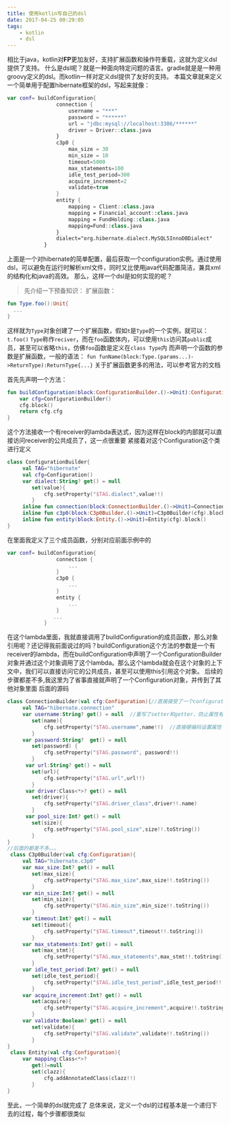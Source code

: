 ```yaml
---
title: 使用kotlin写自己的dsl
date: 2017-04-25 00:29:05
tags:
	- kotlin
	- dsl
---
```




相比于java，kotlin对**FP**更加友好，支持扩展函数和操作符重载，这就为定义dsl提供了支持。
什么是dsl呢？就是一种面向特定问题的语言。gradle就是是一种用groovy定义的dsl。而kotlin一样对定义dsl提供了友好的支持。
本篇文章就来定义一个简单用于配置hibernate框架的dsl，写起来就像：

```kotlin
var conf= buildConfiguration{
                connection {
                    username = "***"
                    password = "******"
                    url = "jdbc:mysql://localhost:3306/******"
                    driver = Driver::class.java
                }
                c3p0 {
                    max_size = 30
                    min_size = 10
                    timeout=5000
                    max_statements=100
                    idle_test_period=300
                    acquire_increment=2
                    validate=true
                }
                entity {
                    mapping = Client::class.java
                    mapping = Financial_account::class.java
                    mapping = FundHolding::class.java
                    mapping=Fund::class.java
                }
                dialect="org.hibernate.dialect.MySQL5InnoDBDialect"
            }
```

上面是一个对hibernate的简单配置，最后获取一个configuration实例。通过使用dsl，可以避免在运行时解析xml文件，同时又比使用java代码配置简洁，兼具xml的结构化和java的高效。
那么，这样一个dsl是如何实现的呢？

> 先介绍一下预备知识：
> 扩展函数：
```kotlin
fun Type.foo():Unit{
  ...
}
```
这样就为`Type`对象创建了一个扩展函数，假如`t`是`Type`的一个实例，就可以：
```t.foo()```
`Type`称作`reciver`，而在`foo`函数体内，可以使用`this`访问其`public`成员，甚至可以省略`this`，仿佛`foo`函数是定义在`class Type`内
而声明一个函数的参数是扩展函数，一般的语法：
`fun funName(block:Type.(params...)->ReturnType):ReturnType{...}`
关于扩展函数更多的用法，可以参考官方的文档

首先先声明一个方法：
```kotlin
fun buildConfiguration(block:ConfigurationBuilder.()->Unit):Configuration{
    var cfg=ConfigurationBuilder()
    cfg.block()
    return cfg.cfg
} 
```
这个方法接收一个有receiver的lambda表达式，因为这样在block的内部就可以直接访问receiver的公共成员了，这一点很重要
紧接着对这个Configuration这个类进行定义
```kotlin
class ConfigurationBuilder{
     val TAG="hibernate"
     val cfg=Configuration()
     var dialect:String? get() = null
        set(value){
            cfg.setProperty("$TAG.dialect",value!!)
        }
     inline fun connection(block:ConnectionBuilder.()->Unit)=ConnectionBuilder(cfg).block()
     inline fun c3p0(block:C3p0Builder.()->Unit)=C3p0Builder(cfg).block()
     inline fun entity(block:Entity.()->Unit)=Entity(cfg).block()
}
```

在里面我定义了三个成员函数，分别对应前面示例中的
```kotlin
var conf= buildConfiguration{
                connection {
                    ...
                }
                c3p0 {
                    ...
                }
                entity {
                    ...
                }
               ...
            }
```

在这个lambda里面，我就直接调用了buildConfiguration的成员函数，那么对象引用呢？还记得我前面说过的吗？buildConfiguration这个方法的参数是一个有receiver的lambda，而在buildConfiguration中声明了一个ConfigurationBuilder对象并通过这个对象调用了这个lambda。那么这个lambda就会在这个对象的上下文中，我们可以直接访问它的公共成员，甚至可以使用this引用这个对象。
后续的步骤都差不多,我这里为了省事直接就声明了一个Configuration对象，并传到了其他对象里面
后面的源码
```kotlin
class ConnectionBuilder(val cfg:Configuration){//直接接受了一个configuration对象
     val TAG="hibernate.connection"
     var username:String? get() = null  //重写了setter和getter，防止属性有field
        set(name){
            cfg.setProperty("$TAG.username",name!!)  //直接硬编码设置属性
        }
     var password:String?  get() = null
        set(password) {
            cfg.setProperty("$TAG.password", password!!)
        }
      var url:String? get() = null
        set(url){
            cfg.setProperty("$TAG.url",url!!)
        }
      var driver:Class<*>? get() = null
        set(driver){
            cfg.setProperty("$TAG.driver_class",driver!!.name)
        }
      var pool_size:Int? get() = null
        set(size){
            cfg.setProperty("$TAG.pool_size",size!!.toString())
        }
}
//后面的都差不多。。。
 class C3p0Builder(val cfg:Configuration){
     val TAG="hibernate.c3p0"
     var max_size:Int? get() = null
        set(max_size){
            cfg.setProperty("$TAG.max_size",max_size!!.toString())
        }
     var min_size:Int? get() = null
        set(min_size){
            cfg.setProperty("$TAG.min_size",min_size!!.toString())
        }
     var timeout:Int? get() = null
        set(timeout){
            cfg.setProperty("$TAG.timeout",timeout!!.toString())
        }
     var max_statements:Int? get() = null
        set(max_stmt){
            cfg.setProperty("$TAG.max_statements",max_stmt!!.toString())
        }
     var idle_test_period:Int? get() = null
        set(idle_test_period){
            cfg.setProperty("$TAG.idle_test_period",idle_test_period!!.toString())
        }
     var acquire_increment:Int? get() = null
        set(acquire){
            cfg.setProperty("$TAG.acquire_increment",acquire!!.toString())
        }
     var validate:Boolean? get() = null
        set(validate){
            cfg.setProperty("$TAG.validate",validate!!.toString())
        }
}
 class Entity(val cfg:Configuration){
     var mapping:Class<*>?
        get()=null
        set(clazz){
            cfg.addAnnotatedClass(clazz!!)
        }
}
```

至此，一个简单的dsl就完成了
总体来说，定义一个dsl的过程基本是一个递归下去的过程，每个步骤都很类似